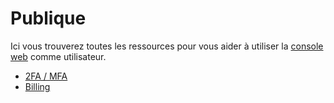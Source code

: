 # Publique

Ici vous trouverez toutes les ressources pour vous aider à utiliser la [console web](https://cloud.comwork.io) comme utilisateur.

* [2FA / MFA](./2FA.md)
* [Billing](./billing.md)
